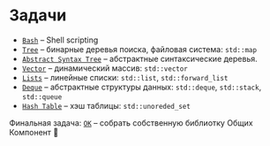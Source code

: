 # Задачи

- [`Bash`](bash) – Shell scripting
- [`Tree`](tree) – бинарные деревья поиска, файловая система: `std::map`
- [`Abstract Syntax Tree`](ast) – абстрактные синтаксические деревья.
- [`Vector`](vector) – динамический массив: `std::vector`
- [`Lists`](lists) – линейные списки: `std::list`, `std::forward_list`
- [`Deque`](abstract) – абстрактные структуры данных: `std::deque`, `std::stack`, `std::queue`
- [`Hash Table`](hashtable) – хэш таблицы: `std::unoreded_set`

Финальная задача: [`OK`](ok) – собрать собственную библиотку Общих Компонент 🚀
